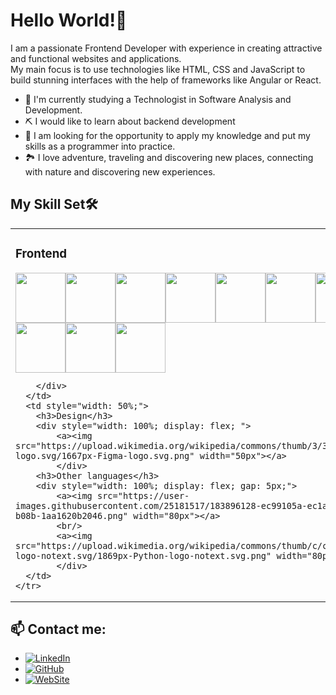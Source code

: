 <h1 align="start">Hello World!👋</h1>

I am a passionate Frontend Developer with experience in creating attractive and functional websites and applications.  
My main focus is to use technologies like HTML, CSS and JavaScript to build stunning interfaces with the help of frameworks like Angular or React.

- 🦾 I'm currently studying a Technologist in Software Analysis and Development.
- ⛏ I would like to learn about backend development
- 🎇 I am looking for the opportunity to apply my knowledge and put my skills as a programmer into practice.
- 🏞 I love adventure, traveling and discovering new places, connecting with nature and discovering new experiences. 


## My Skill Set🛠

<table>
  <tbody>
    <tr>
      <td style="width: 50%;">
        <h3>Frontend</h3>
        <div style="display: flex;  flex-wrap: wrap; ">
          <a><img src="https://user-images.githubusercontent.com/25181517/117447155-6a868a00-af3d-11eb-9cfe-245df15c9f3f.png" width="80px"></a>
          <a><img src="https://user-images.githubusercontent.com/25181517/183890598-19a0ac2d-e88a-4005-a8df-1ee36782fde1.png" width="80px"></a>
	  <a><img src="https://user-images.githubusercontent.com/900523/101620109-0e5e1f00-3a0c-11eb-8c40-b1d9a8bb3c4c.png" width="80px"></a>
	  <a><img src="https://upload.wikimedia.org/wikipedia/commons/thumb/b/b2/Bootstrap_logo.svg/1280px-Bootstrap_logo.svg.png" width="80px"></a>
	  <a><img src="https://user-images.githubusercontent.com/25181517/192108891-d86b6220-e232-423a-bf5f-90903e6887c3.png" width="80px"></a>
          <a><img src="https://user-images.githubusercontent.com/25181517/192107858-fe19f043-c502-4009-8c47-476fc89718ad.png" width="80px"></a>
          <a><img src="https://user-images.githubusercontent.com/25181517/192108372-f71d70ac-7ae6-4c0d-8395-51d8870c2ef0.png" width="80px"></a>
          <a><img src="https://user-images.githubusercontent.com/25181517/192108374-8da61ba1-99ec-41d7-80b8-fb2f7c0a4948.png" width="80px"></a>
	  <a><img src="https://user-images.githubusercontent.com/25181517/192158956-48192682-23d5-4bfc-9dfb-6511ade346bc.png" width="80px"></a>
         <a><img src="https://user-images.githubusercontent.com/25181517/183897015-94a058a6-b86e-4e42-a37f-bf92061753e5.png" width="80px"></a>
          
        </div>
      </td>
      <td style="width: 50%;">
	    <h3>Design</h3>
		<div style="width: 100%; display: flex; ">
			<a><img src="https://upload.wikimedia.org/wikipedia/commons/thumb/3/33/Figma-logo.svg/1667px-Figma-logo.svg.png" width="50px"></a>
		    </div>
		<h3>Other languages</h3>
		<div style="width: 100%; display: flex; gap: 5px;">
			<a><img src="https://user-images.githubusercontent.com/25181517/183896128-ec99105a-ec1a-4d85-b08b-1aa1620b2046.png" width="80px"></a>
			<br/>
			<a><img src="https://upload.wikimedia.org/wikipedia/commons/thumb/c/c3/Python-logo-notext.svg/1869px-Python-logo-notext.svg.png" width="80px"></a>
		    </div>
	  </td>
    </tr>
   </tbody>
  </table>




## 📫 Contact me: 
- [![LinkedIn](https://img.shields.io/badge/LinkedIn-0077B5?style=for-the-badge&logo=linkedin&logoColor=white)](https://www.linkedin.com/in/dev-joshua/)
- [![GitHub](https://img.shields.io/badge/GitHub-100000?style=for-the-badge&logo=github&logoColor=white)](https://github.com/Dev-Joshua)
- [![WebSite](https://img.shields.io/badge/website-000000?style=for-the-badge&logo=About.me&logoColor=white)](https://dev-joshua.github.io/Portafolio/)

